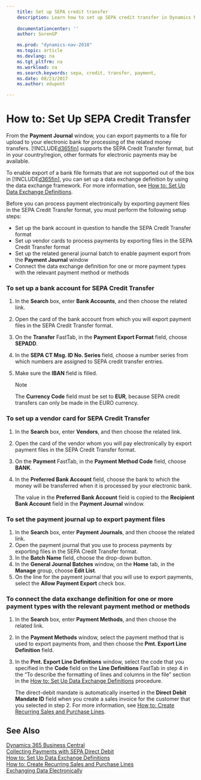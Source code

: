 ```yaml
---
    title: Set up SEPA credit transfer 
    description: Learn how to set up SEPA credit transfer in Dynamics NAV.
    
    documentationcenter: ''
    author: SorenGP

    ms.prod: "dynamics-nav-2018"
    ms.topic: article
    ms.devlang: na
    ms.tgt_pltfrm: na
    ms.workload: na
    ms.search.keywords: sepa, credit, transfer, payment, 
    ms.date: 08/21/2017
    ms.author: edupont

---
```

# How to: Set Up SEPA Credit Transfer
From the **Payment Journal** window, you can export payments to a file for upload to your electronic bank for processing of the related money transfers. [!INCLUDE[d365fin](includes/d365fin_md.md)] supports the SEPA Credit Transfer format, but in your country/region, other formats for electronic payments may be available.  

To enable export of a bank file formats that are not supported out of the box in [!INCLUDE[d365fin](includes/d365fin_md.md)], you can set up a data exchange definition by using the data exchange framework. For more information, see [How to: Set Up Data Exchange Definitions](across-how-to-set-up-data-exchange-definitions.md).  

Before you can process payment electronically by exporting payment files in the SEPA Credit Transfer format, you must perform the following setup steps:  

* Set up the bank account in question to handle the SEPA Credit Transfer format  
* Set up vendor cards to process payments by exporting files in the SEPA Credit Transfer format  
* Set up the related general journal batch to enable payment export from the **Payment Journal** window  
* Connect the data exchange definition for one or more payment types with the relevant payment method or methods  

### To set up a bank account for SEPA Credit Transfer  
1. In the **Search** box, enter **Bank Accounts**, and then choose the related link.  
2. Open the card of the bank account from which you will export payment files in the SEPA Credit Transfer format.  
3. On the **Transfer** FastTab, in the **Payment Export Format** field, choose **SEPADD**.  
4. In the **SEPA CT Msg. ID No. Series** field, choose a number series from which numbers are assigned to SEPA credit transfer entries.  
5. Make sure the **IBAN** field is filled.  

    > [!NOTE]  
    >  The **Currency Code** field must be set to **EUR**, because SEPA credit transfers can only be made in the EURO currency.  

### To set up a vendor card for SEPA Credit Transfer  
1. In the **Search** box, enter **Vendors**, and then choose the related link.  
2. Open the card of the vendor whom you will pay electronically by export payment files in the SEPA Credit Transfer format.  
3. On the **Payment** FastTab, in the **Payment Method Code** field, choose **BANK**.  
4. In the **Preferred Bank Account** field, choose the bank to which the money will be transferred when it is processed by your electronic bank.  

     The value in the **Preferred Bank Account** field is copied to the **Recipient Bank Account** field in the **Payment Journal** window.  

### To set the payment journal up to export payment files  
1. In the **Search** box, enter **Payment Journals**, and then choose the related link.  
2. Open the payment journal that you use to process payments by exporting files in the SEPA Credit Transfer format.  
3. In the **Batch Name** field, choose the drop\-down button.  
4. In the **General Journal Batches** window, on the **Home** tab, in the **Manage** group, choose **Edit List**.  
5. On the line for the payment journal that you will use to export payments, select the **Allow Payment Export** check box.  

### To connect the data exchange definition for one or more payment types with the relevant payment method or methods  
1. In the **Search** box, enter **Payment Methods**, and then choose the related link.  
2. In the **Payment Methods** window, select the payment method that is used to export payments from, and then choose the **Pmt. Export Line Definition** field.  
3. In the **Pmt. Export Line Definitions** window, select the code that you specified in the **Code** field on the **Line Definitions** FastTab in step 4 in the “To describe the formatting of lines and columns in the file” section in the [How to: Set Up Data Exchange Definitions](across-how-to-set-up-data-exchange-definitions.md) procedure.  

    The direct-debit mandate is automatically inserted in the **Direct Debit Mandate ID** field when you create a sales invoice for the customer that you selected in step 2. For more information, see [How to: Create Recurring Sales and Purchase Lines](sales-how-work-standard-lines.md).  

## See Also
[Dynamics 365 Business Central](https://docs.microsoft.com/dynamics365/business-central/)  
[Collecting Payments with SEPA Direct Debit](finance-collect-payments-with-sepa-direct-debit.md)  
[How to: Set Up Data Exchange Definitions](across-how-to-set-up-data-exchange-definitions.md)  
[How to: Create Recurring Sales and Purchase Lines](sales-how-work-standard-lines.md)  
[Exchanging Data Electronically](across-data-exchange.md)  
